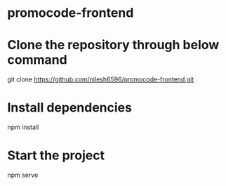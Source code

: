 # promocode-frontend

# Clone the repository through below command
git clone https://github.com/nilesh6596/promocode-frontend.git

# Install dependencies
npm install

# Start the project
npm serve